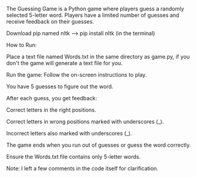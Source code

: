 The Guessing Game is a Python game where players guess a randomly selected 5-letter word. Players have a limited number of guesses and receive feedback on their guesses.

Download pip named nltk --> pip install nltk (in the terminal)

How to Run:

Place a text file named Words.txt in the same directory as game.py, if you don't the game will generate a text file for you.

Run the game:
Follow the on-screen instructions to play.

You have 5 guesses to figure out the word.

After each guess, you get feedback:

Correct letters in the right positions.

Correct letters in wrong positions marked with underscores (_).

Incorrect letters also marked with underscores (_).

The game ends when you run out of guesses or guess the word correctly.

Ensure the Words.txt file contains only 5-letter words.

Note: I left a few comments in the code itself for clarification.
